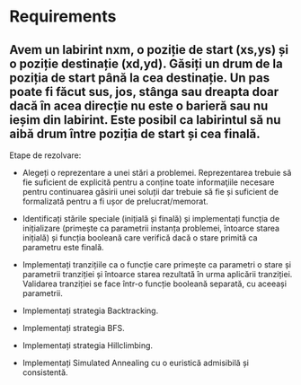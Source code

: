 # Requirements
## Avem un labirint nxm, o poziție de start (xs,ys) și o poziție destinație (xd,yd). Găsiți un drum de la poziția de start până la cea destinație. Un pas poate fi făcut sus, jos, stânga sau dreapta doar dacă în acea direcție nu este o barieră sau nu ieșim din labirint. Este posibil ca labirintul să nu aibă drum între poziția de start și cea finală.


Etape de rezolvare:

-  Alegeți o reprezentare a unei stări a problemei. Reprezentarea trebuie să fie suficient de explicită pentru a conține toate informaţiile necesare pentru continuarea găsirii unei soluții dar trebuie să fie și suficient de formalizată pentru a fi ușor de prelucrat/memorat.


-  Identificați stările speciale (inițială și finală) și implementați funcția de inițializare (primește ca parametrii instanța problemei, întoarce starea inițială) și funcția booleană care verifică dacă o stare primită ca parametru este finală.

-  Implementați tranzițiile ca o funcție care primește ca parametri o stare și parametrii tranziției și întoarce starea rezultată în urma aplicării tranziției. Validarea tranziției se face într-o funcție booleană separată, cu aceeași parametrii.

-  Implementați strategia Backtracking.

-  Implementați strategia BFS.

-  Implementați strategia Hillclimbing.
-  Implementați Simulated Annealing cu o euristică admisibilă și consistentă.
